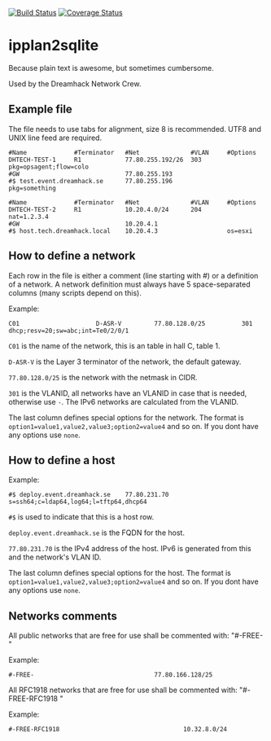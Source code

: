 [![Build Status](https://travis-ci.org/nlindblad/ipplan2sqlite.svg)](https://travis-ci.org/nlindblad/ipplan2sqlite)
[![Coverage Status](https://coveralls.io/repos/nlindblad/ipplan2sqlite/badge.svg?branch=nl-add-coveralls)](https://coveralls.io/r/nlindblad/ipplan2sqlite?branch=nl-add-coveralls)

ipplan2sqlite
=============

Because plain text is awesome, but sometimes cumbersome.

Used by the Dreamhack Network Crew.

## Example file

The file needs to use tabs for alignment, size 8 is recommended. UTF8 and UNIX line feed are required.

    #Name             #Terminator   #Net              #VLAN     #Options
    DHTECH-TEST-1     R1            77.80.255.192/26  303       pkg=opsagent;flow=colo
    #GW                             77.80.255.193
    #$ test.event.dreamhack.se      77.80.255.196               pkg=something
   
    #Name             #Terminator   #Net              #VLAN     #Options
    DHTECH-TEST-2     R1            10.20.4.0/24      204       nat=1.2.3.4
    #GW                             10.20.4.1
    #$ host.tech.dreamhack.local    10.20.4.3                   os=esxi

## How to define a network

Each row in the file is either a comment (line starting with #) or a definition of a network. A network definition must always have 5 space-separated columns (many scripts depend on this).

Example:

    C01                     D-ASR-V         77.80.128.0/25          301             dhcp;resv=20;sw=abc;int=Te0/2/0/1

`C01` is the name of the network, this is an table in hall C, table 1.

`D-ASR-V` is the Layer 3 terminator of the network, the default gateway.

`77.80.128.0/25` is the network with the netmask in CIDR.

`301` is the VLANID, all networks have an VLANID in case that is needed, otherwise use `-`. The IPv6 networks are calculated from the VLANID.

The last column defines special options for the network. The format is `option1=value1,value2,value3;option2=value4` and so on.
If you dont have any options use `none`.

## How to define a host

Example:

    #$ deploy.event.dreamhack.se    77.80.231.70    s=ssh64;c=ldap64,log64;l=tftp64,dhcp64

`#$` is used to indicate that this is a host row.

`deploy.event.dreamhack.se` is the FQDN for the host.

`77.80.231.70` is the IPv4 address of the host. IPv6 is generated from this and the network's VLAN ID.

The last column defines special options for the host. The format is `option1=value1,value2,value3;option2=value4` and so on.
If you dont have any options use `none`.

## Networks comments

All public networks that are free for use shall be commented with: "#-FREE- <network>"

Example:

    #-FREE-                                 77.80.166.128/25

All RFC1918 networks that are free for use shall be commented with: "#-FREE-RFC1918 <network>"

Example:

    #-FREE-RFC1918                                  10.32.8.0/24
